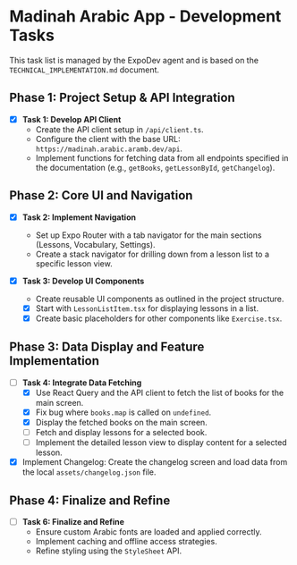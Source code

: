 # Madinah Arabic App - Development Tasks

This task list is managed by the ExpoDev agent and is based on the `TECHNICAL_IMPLEMENTATION.md` document.

## Phase 1: Project Setup & API Integration

- [x] **Task 1: Develop API Client**
  - Create the API client setup in `/api/client.ts`.
  - Configure the client with the base URL: `https://madinah.arabic.aramb.dev/api`.
  - Implement functions for fetching data from all endpoints specified in the documentation (e.g., `getBooks`, `getLessonById`, `getChangelog`).

## Phase 2: Core UI and Navigation

- [x] **Task 2: Implement Navigation**
  - Set up Expo Router with a tab navigator for the main sections (Lessons, Vocabulary, Settings).
  - Create a stack navigator for drilling down from a lesson list to a specific lesson view.

- [x] **Task 3: Develop UI Components**
  - Create reusable UI components as outlined in the project structure.
  - [x] Start with `LessonListItem.tsx` for displaying lessons in a list.
  - [x] Create basic placeholders for other components like `Exercise.tsx`.

## Phase 3: Data Display and Feature Implementation

- [ ] **Task 4: Integrate Data Fetching**
  - [x] Use React Query and the API client to fetch the list of books for the main screen.
  - [x] Fix bug where `books.map` is called on `undefined`.
  - [x] Display the fetched books on the main screen.
  - [ ] Fetch and display lessons for a selected book.
  - [ ] Implement the detailed lesson view to display content for a selected lesson.

- [x] Implement Changelog: Create the changelog screen and load data from the local `assets/changelog.json` file.

## Phase 4: Finalize and Refine

- [ ] **Task 6: Finalize and Refine**
  - Ensure custom Arabic fonts are loaded and applied correctly.
  - Implement caching and offline access strategies.
  - Refine styling using the `StyleSheet` API.